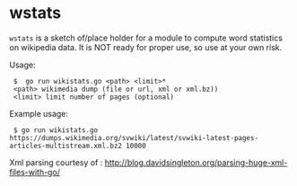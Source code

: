 # wstats

`wstats` is a sketch of/place holder for a module to compute word statistics on wikipedia data. It is NOT ready for proper use, so use at your own risk.

Usage:
  
     $	go run wikistats.go <path> <limit>*
     <path> wikimedia dump (file or url, xml or xml.bz))
     <limit> limit number of pages (optional)
   	
Example usage:

     $ go run wikistats.go https://dumps.wikimedia.org/svwiki/latest/svwiki-latest-pages-articles-multistream.xml.bz2 10000


Xml parsing courtesy of : http://blog.davidsingleton.org/parsing-huge-xml-files-with-go/
